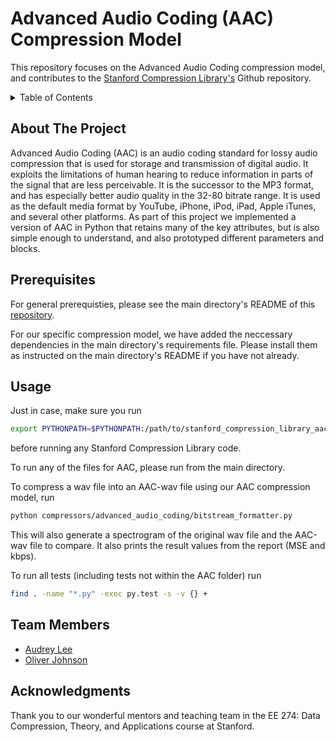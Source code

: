 # Advanced Audio Coding (AAC) Compression Model
This repository focuses on the Advanced Audio Coding compression model, and contributes to the [Stanford Compression Library's](https://github.com/kedartatwawadi/stanford_compression_library) Github repository. 

<!-- TABLE OF CONTENTS -->
<details>
  <summary> Table of Contents</summary>
  <ol>
    <li>
      <a href="#about-the-project">About The Project</a>
    </li>
    <li><a href="#prerequisites">Prerequisites</a></li>
    <li><a href="#usage">Usage</a></li>
    <li><a href="#team-members">Team Members</a></li>
    <li><a href="#acknowledgments">Acknowledgments</a></li>
  </ol>
</details>

<!-- ABOUT THE PROJECT -->
## About The Project
Advanced Audio Coding (AAC) is an audio coding standard for lossy audio compression that is used for storage and transmission of digital audio. It exploits the limitations of human hearing to reduce information in parts of the signal that are less perceivable. It is the successor to the MP3 format, and has especially better audio quality in the 32-80 bitrate range. It is used as the default media format by YouTube, iPhone, iPod, iPad, Apple iTunes, and several other platforms. As part of this project we implemented a version of AAC in Python that retains many of the key attributes, but is also simple enough to understand, and also prototyped different parameters and blocks.

## Prerequisites
For general prerequisties, please see the main directory's README of this [repository](https://github.com/oliver-johnson1/stanford_compression_library_aac).

For our specific compression model, we have added the neccessary dependencies in the main directory's requirements file. Please install them as instructed on the main directory's README if you have not already.

<!-- USAGE -->
## Usage
Just in case, make sure you run

```sh
export PYTHONPATH=$PYTHONPATH:/path/to/stanford_compression_library_aac 
```
before running any Stanford Compression Library code.

To run any of the files for AAC, please run from the main directory.

To compress a wav file into an AAC-wav file using our AAC compression model, run 
  ```sh
  python compressors/advanced_audio_coding/bitstream_formatter.py
  ```

This will also generate a spectrogram of the original wav file and the AAC-wav file to compare. It also prints the result values from the report (MSE and kbps).


To run all tests (including tests not within the AAC folder) run
```sh
find . -name "*.py" -exec py.test -s -v {} +
```

<!-- CONTACT -->
## Team Members
* [Audrey Lee](https://github.com/Audrey-Lee88)
* [Oliver Johnson](https://github.com/oliver-johnson1)

<!-- ACKNOWLEDGEMENTS -->
## Acknowledgments
Thank you to our wonderful mentors and teaching team in the EE 274: Data Compression, Theory, and Applications course at Stanford. 